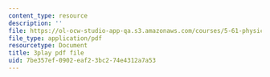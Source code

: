 ```yaml
---
content_type: resource
description: ''
file: https://ol-ocw-studio-app-qa.s3.amazonaws.com/courses/5-61-physical-chemistry-fall-2017/7be357ef0902eaf23bc274e4312a7a53_XxRjzphItU0.pdf
file_type: application/pdf
resourcetype: Document
title: 3play pdf file
uid: 7be357ef-0902-eaf2-3bc2-74e4312a7a53
---
```

